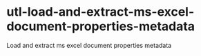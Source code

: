 # utl-load-and-extract-ms-excel-document-properties-metadata
Load and extract ms excel document properties metadata
